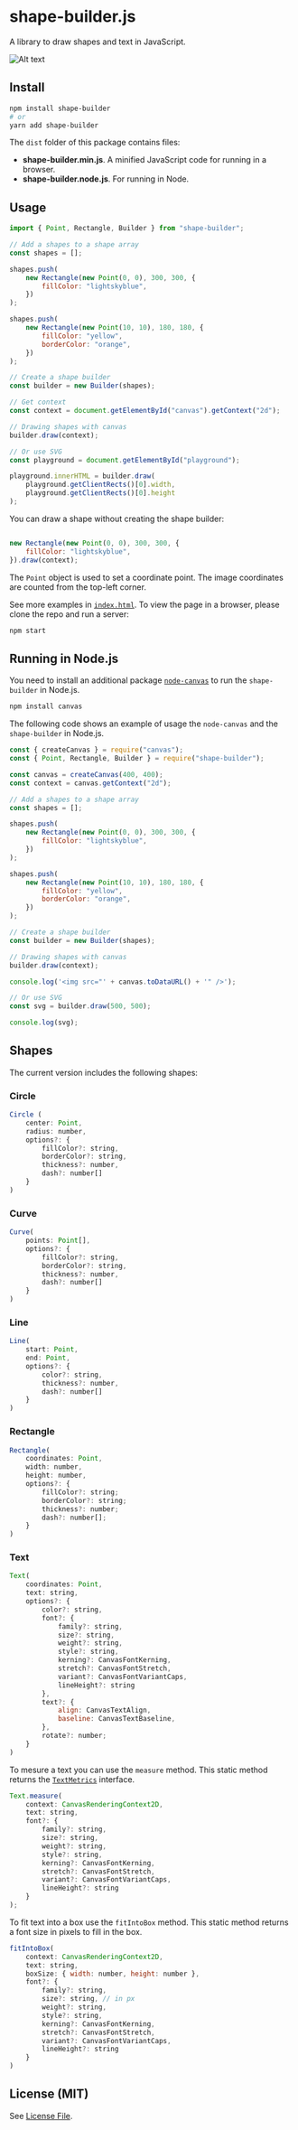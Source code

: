 # shape-builder.js

A library to draw shapes and text in JavaScript.

![Alt text](public/logo.png?raw=true "shape-builder.js")

## Install

```Bash
npm install shape-builder
# or
yarn add shape-builder
```

The `dist` folder of this package contains files:

- **shape-builder.min.js**. A minified JavaScript code for running in a browser.
- **shape-builder.node.js**. For running in Node.

## Usage

```JavaScript
import { Point, Rectangle, Builder } from "shape-builder";

// Add a shapes to a shape array
const shapes = [];

shapes.push(
    new Rectangle(new Point(0, 0), 300, 300, {
        fillColor: "lightskyblue",
    })
);

shapes.push(
    new Rectangle(new Point(10, 10), 180, 180, {
        fillColor: "yellow",
        borderColor: "orange",
    })
);

// Create a shape builder
const builder = new Builder(shapes);

// Get context
const context = document.getElementById("canvas").getContext("2d");

// Drawing shapes with canvas
builder.draw(context);

// Or use SVG
const playground = document.getElementById("playground");

playground.innerHTML = builder.draw(
    playground.getClientRects()[0].width, 
    playground.getClientRects()[0].height
);

```

You can draw a shape without creating the shape builder:

```JavaScript

new Rectangle(new Point(0, 0), 300, 300, {
    fillColor: "lightskyblue",
}).draw(context);

```

The `Point` object is used to set a coordinate point. The image coordinates are counted from the top-left corner.

See more examples in [`index.html`](index.html). To view the page in a browser, please clone the repo and run a server:

```bash
npm start
```

## Running in Node.js

You need to install an additional package [`node-canvas`](https://github.com/Automattic/node-canvas) to run the `shape-builder` in Node.js.

```Bash
npm install canvas
```

The following code shows an example of usage the `node-canvas` and the `shape-builder` in Node.js.

```JavaScript
const { createCanvas } = require("canvas");
const { Point, Rectangle, Builder } = require("shape-builder");

const canvas = createCanvas(400, 400);
const context = canvas.getContext("2d");

// Add a shapes to a shape array
const shapes = [];

shapes.push(
    new Rectangle(new Point(0, 0), 300, 300, {
        fillColor: "lightskyblue",
    })
);

shapes.push(
    new Rectangle(new Point(10, 10), 180, 180, {
        fillColor: "yellow",
        borderColor: "orange",
    })
);

// Create a shape builder
const builder = new Builder(shapes);

// Drawing shapes with canvas
builder.draw(context);

console.log('<img src="' + canvas.toDataURL() + '" />');

// Or use SVG
const svg = builder.draw(500, 500);

console.log(svg);

```

## Shapes

The current version includes the following shapes:

### Circle

```JavaScript
Circle (
    center: Point, 
    radius: number, 
    options?: {
        fillColor?: string,
        borderColor?: string,
        thickness?: number,
        dash?: number[]
    }
)
```

### Curve

```JavaScript
Curve(
    points: Point[], 
    options?: {
        fillColor?: string,
        borderColor?: string,
        thickness?: number,
        dash?: number[]
    }
)
```

### Line

```JavaScript
Line(
    start: Point, 
    end: Point, 
    options?: {
        color?: string,
        thickness?: number,
        dash?: number[]
    }
)
```

### Rectangle

```JavaScript
Rectangle(
    coordinates: Point, 
    width: number, 
    height: number, 
    options?: {
        fillColor?: string;
        borderColor?: string;
        thickness?: number;
        dash?: number[];
    }
)
```

### Text

```JavaScript
Text(
    coordinates: Point,
    text: string, 
    options?: {
        color?: string,
        font?: {
            family?: string,
            size?: string,
            weight?: string,
            style?: string,
            kerning?: CanvasFontKerning,
            stretch?: CanvasFontStretch,
            variant?: CanvasFontVariantCaps,
            lineHeight?: string
        },
        text?: {
            align: CanvasTextAlign,
            baseline: CanvasTextBaseline,
        },
        rotate?: number;
    }
)
```

To mesure a text you can use the `measure` method. This static method returns the [`TextMetrics`](https://developer.mozilla.org/en-US/docs/Web/API/TextMetrics) interface.

```JavaScript
Text.measure(
    context: CanvasRenderingContext2D,
    text: string,
    font?: {
        family?: string,
        size?: string,
        weight?: string,
        style?: string,
        kerning?: CanvasFontKerning,
        stretch?: CanvasFontStretch,
        variant?: CanvasFontVariantCaps,
        lineHeight?: string
    }
);
```

To fit text into a box use the `fitIntoBox` method. This static method returns a font size in pixels to fill in the box.

```JavaScript
fitIntoBox(
    context: CanvasRenderingContext2D,
    text: string,
    boxSize: { width: number, height: number },
    font?: {
        family?: string,
        size?: string, // in px
        weight?: string,
        style?: string,
        kerning?: CanvasFontKerning,
        stretch?: CanvasFontStretch,
        variant?: CanvasFontVariantCaps,
        lineHeight?: string
    }
)
```

## License (MIT)

See [License File](LICENSE).
